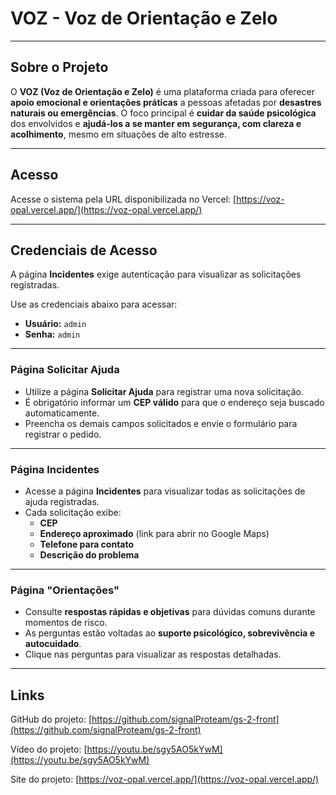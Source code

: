 # VOZ - Voz de Orientação e Zelo

---

## Sobre o Projeto

O **VOZ (Voz de Orientação e Zelo)** é uma plataforma criada para oferecer **apoio emocional e orientações práticas** a pessoas afetadas por **desastres naturais ou emergências**. O foco principal é **cuidar da saúde psicológica** dos envolvidos e **ajudá-los a se manter em segurança, com clareza e acolhimento**, mesmo em situações de alto estresse.

---

## Acesso

Acesse o sistema pela URL disponibilizada no Vercel:
[https://voz-opal.vercel.app/](https://voz-opal.vercel.app/)

---

## Credenciais de Acesso

A página **Incidentes** exige autenticação para visualizar as solicitações registradas.

Use as credenciais abaixo para acessar:

-   **Usuário:** `admin`
-   **Senha:** `admin`

---

### Página Solicitar Ajuda

-   Utilize a página **Solicitar Ajuda** para registrar uma nova solicitação.
-   É obrigatório informar um **CEP válido** para que o endereço seja buscado automaticamente.
-   Preencha os demais campos solicitados e envie o formulário para registrar o pedido.

---

### Página Incidentes

-   Acesse a página **Incidentes** para visualizar todas as solicitações de ajuda registradas.
-   Cada solicitação exibe:
    -   **CEP**
    -   **Endereço aproximado** (link para abrir no Google Maps)
    -   **Telefone para contato**
    -   **Descrição do problema**

---

### Página "Orientações"

-   Consulte **respostas rápidas e objetivas** para dúvidas comuns durante momentos de risco.
-   As perguntas estão voltadas ao **suporte psicológico, sobrevivência e autocuidado**.
-   Clique nas perguntas para visualizar as respostas detalhadas.

---

## Links

GitHub do projeto:
[https://github.com/signalProteam/gs-2-front](https://github.com/signalProteam/gs-2-front)

Vídeo do projeto:
[https://youtu.be/sgy5AO5kYwM](https://youtu.be/sgy5AO5kYwM)

Site do projeto:
[https://voz-opal.vercel.app/](https://voz-opal.vercel.app/)
